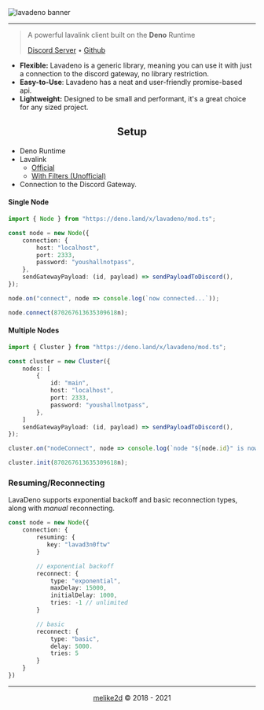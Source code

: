 <img align="center" src="./assets/banner.png" alt="lavadeno banner">
<hr />
<blockquote>
  A powerful lavalink client built on the <strong>Deno</strong> Runtime
  <p><a href="https://discord.gg/CH9ubGPMV6">Discord Server</a> &bull; <a href="https://github.com/lavaclient/lavadeno">Github</a></p>
</blockquote>

- **Flexible:** Lavadeno is a generic library, meaning you can use it with just a connection to the discord gateway, no library restriction.
- **Easy-to-Use**: Lavadeno has a neat and user-friendly promise-based api.
- **Lightweight:** Designed to be small and performant, it's a great choice for any sized project.

<h2 align="center">Setup</h2>

- Deno Runtime
- Lavalink
  - [Official](https://github.com/freyacodes/lavalink)
  - [With Filters (Unofficial)](https://github.com/melike2d/lavalink/)
- Connection to the Discord Gateway.

#### Single Node

```ts
import { Node } from "https://deno.land/x/lavadeno/mod.ts";

const node = new Node({
    connection: {
        host: "localhost",
        port: 2333,
        password: "youshallnotpass",
    },
    sendGatewayPayload: (id, payload) => sendPayloadToDiscord(),
});

node.on("connect", node => console.log(`now connected...`));

node.connect(870267613635309618n);
```
#### Multiple Nodes

```ts
import { Cluster } from "https://deno.land/x/lavadeno/mod.ts";

const cluster = new Cluster({
    nodes: [
        {
            id: "main",
            host: "localhost",
            port: 2333,
            password: "youshallnotpass",
        },
    ]
    sendGatewayPayload: (id, payload) => sendPayloadToDiscord(),
});

cluster.on("nodeConnect", node => console.log(`node "${node.id}" is now connected...`));

cluster.init(870267613635309618n);
```

### Resuming/Reconnecting

LavaDeno supports exponential backoff and basic reconnection types, along with *manual* reconnecting.

```ts
const node = new Node({
    connection: {
        resuming: {
           key: "lavad3n0ftw" 
        }

        // exponential backoff
        reconnect: {
            type: "exponential",
            maxDelay: 15000,
            initialDelay: 1000,
            tries: -1 // unlimited
        }

        // basic 
        reconnect: {
            type: "basic",
            delay: 5000.
            tries: 5
        }
    }
}) 
```

---

<p align="center"><a href="https://dimensional.fun">melike2d</a> &copy; 2018 - 2021</p>
